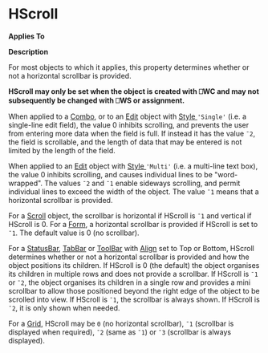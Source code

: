 




<h1 class="heading"><span class="name">HScroll</span></h1>

**Applies To**


**Description**


For most objects to which it applies, this property determines whether or not a horizontal scrollbar is provided.



**HScroll may only be set when the object is created with ⎕WC and may not subsequently be changed with ⎕WS or assignment.**


When applied to a [Combo](../a-z/combo.md), or to an [Edit](../a-z/edit.md) object with [Style ](../a-z/style.md)`'Single'` (i.e. a single-line edit field), the value 0 inhibits scrolling, and prevents the user from entering more data when the field is full. If instead it has the value `¯2`, the field is scrollable, and the length of data that may be entered is not limited by the length of the field.


When applied to an [Edit](../a-z/edit.md) object with [Style ](../a-z/style.md)`'Multi'` (i.e. a multi-line text box), the value 0 inhibits scrolling, and causes individual lines to be "word-wrapped". The values `¯2` and `¯1` enable sideways scrolling, and permit individual lines to exceed the width of the object. The value `¯1` means that a horizontal scrollbar is provided.


For a [Scroll](../a-z/scroll.md) object, the scrollbar is horizontal if HScroll is `¯1` and vertical if HScroll is 0. For a [Form](../a-z/form.md), a horizontal scrollbar is provided if HScroll is set to `¯1`. The default value is 0 (no scrollbar).


For a [StatusBar](../a-z/statusbar.md), [TabBar](../a-z/tabbar.md) or [ToolBar](../a-z/toolbar.md) with [Align](../a-z/align.md) set to Top or Bottom, HScroll determines whether or not a horizontal scrollbar is provided and how the object positions its children. If HScroll is 0 (the default) the object organises its children in multiple rows and does not provide a scrollbar. If HScroll is `¯1` or `¯2`, the object organises its children in a single row and provides a mini scrollbar to allow those positioned beyond the right edge of the object to be scrolled into view. If HScroll is `¯1`, the scrollbar is always shown. If HScroll is `¯2`, it is only shown when needed.


For a [Grid](../a-z/grid.md), HScroll may be `0` (no horizontal scrollbar), `¯1` (scrollbar is displayed when required), `¯2` (same as `¯1`) or `¯3` (scrollbar is always displayed).


